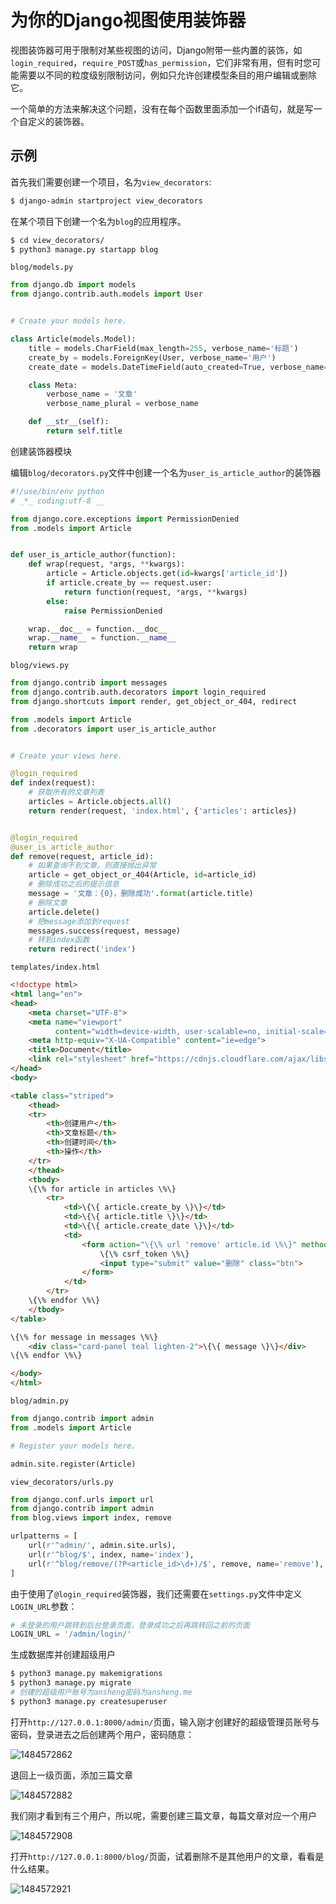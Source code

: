 # 为你的Django视图使用装饰器

视图装饰器可用于限制对某些视图的访问，Django附带一些内置的装饰，如`login_required`，`require_POST`或`has_permission`，它们非常有用，但有时您可能需要以不同的粒度级别限制访问，例如只允许创建模型条目的用户编辑或删除它。

一个简单的方法来解决这个问题，没有在每个函数里面添加一个if语句，就是写一个自定义的装饰器。

## 示例

首先我们需要创建一个项目，名为`view_decorators`:

```bash
$ django-admin startproject view_decorators
```

在某个项目下创建一个名为`blog`的应用程序。

```bash
$ cd view_decorators/
$ python3 manage.py startapp blog
```

`blog/models.py`

```python
from django.db import models
from django.contrib.auth.models import User


# Create your models here.

class Article(models.Model):
    title = models.CharField(max_length=255, verbose_name='标题')
    create_by = models.ForeignKey(User, verbose_name='用户')
    create_date = models.DateTimeField(auto_created=True, verbose_name='创建时间')

    class Meta:
        verbose_name = '文章'
        verbose_name_plural = verbose_name

    def __str__(self):
        return self.title

```

创建装饰器模块

编辑`blog/decorators.py`文件中创建一个名为`user_is_article_author`的装饰器

```python
#!/use/bin/env python
# _*_ coding:utf-8 __

from django.core.exceptions import PermissionDenied
from .models import Article


def user_is_article_author(function):
    def wrap(request, *args, **kwargs):
        article = Article.objects.get(id=kwargs['article_id'])
        if article.create_by == request.user:
            return function(request, *args, **kwargs)
        else:
            raise PermissionDenied

    wrap.__doc__ = function.__doc__
    wrap.__name__ = function.__name__
    return wrap
```

`blog/views.py`

```python
from django.contrib import messages
from django.contrib.auth.decorators import login_required
from django.shortcuts import render, get_object_or_404, redirect

from .models import Article
from .decorators import user_is_article_author


# Create your views here.

@login_required
def index(request):
    # 获取所有的文章列表
    articles = Article.objects.all()
    return render(request, 'index.html', {'articles': articles})


@login_required
@user_is_article_author
def remove(request, article_id):
    # 如果查询不到文章，则直接抛出异常
    article = get_object_or_404(Article, id=article_id)
    # 删除成功之后的提示信息
    message = '文章：{0}，删除成功'.format(article.title)
    # 删除文章
    article.delete()
    # 把message添加到request
    messages.success(request, message)
    # 转到index函数
    return redirect('index')
```

`templates/index.html`

```html
<!doctype html>
<html lang="en">
<head>
    <meta charset="UTF-8">
    <meta name="viewport"
          content="width=device-width, user-scalable=no, initial-scale=1.0, maximum-scale=1.0, minimum-scale=1.0">
    <meta http-equiv="X-UA-Compatible" content="ie=edge">
    <title>Document</title>
    <link rel="stylesheet" href="https://cdnjs.cloudflare.com/ajax/libs/materialize/0.97.8/css/materialize.min.css">
</head>
<body>

<table class="striped">
    <thead>
    <tr>
        <th>创建用户</th>
        <th>文章标题</th>
        <th>创建时间</th>
        <th>操作</th>
    </tr>
    </thead>
    <tbody>
    \{\% for article in articles \%\}
        <tr>
            <td>\{\{ article.create_by \}\}</td>
            <td>\{\{ article.title \}\}</td>
            <td>\{\{ article.create_date \}\}</td>
            <td>
                <form action="\{\% url 'remove' article.id \%\}" method="post">
                    \{\% csrf_token \%\}
                    <input type="submit" value="删除" class="btn">
                </form>
            </td>
        </tr>
    \{\% endfor \%\}
    </tbody>
</table>

\{\% for message in messages \%\}    
    <div class="card-panel teal lighten-2">\{\{ message \}\}</div>
\{\% endfor \%\}

</body>
</html>
```

`blog/admin.py`

```python
from django.contrib import admin
from .models import Article

# Register your models here.

admin.site.register(Article)
```

`view_decorators/urls.py`

```python
from django.conf.urls import url
from django.contrib import admin
from blog.views import index, remove

urlpatterns = [
    url(r'^admin/', admin.site.urls),
    url(r'^blog/$', index, name='index'),
    url(r'^blog/remove/(?P<article_id>\d+)/$', remove, name='remove'),
]
```

由于使用了`@login_required`装饰器，我们还需要在`settings.py`文件中定义`LOGIN_URL`参数：

```python
# 未登录的用户跳转到后台登录页面，登录成功之后再跳转回之前的页面
LOGIN_URL = '/admin/login/'
```

生成数据库并创建超级用户

```bash
$ python3 manage.py makemigrations
$ python3 manage.py migrate
# 创建的超级用户账号为ansheng密码为ansheng.me
$ python3 manage.py createsuperuser
```

打开`http://127.0.0.1:8000/admin/`页面，输入刚才创建好的超级管理员账号与密码，登录进去之后创建两个用户，密码随意：

![1484572862](/images/2017/01/1484572862.png)

退回上一级页面，添加三篇文章

![1484572882](/images/2017/01/1484572882.png)

我们刚才看到有三个用户，所以呢，需要创建三篇文章，每篇文章对应一个用户

![1484572908](/images/2017/01/1484572908.png)

打开`http://127.0.0.1:8000/blog/`页面，试着删除不是其他用户的文章，看看是什么结果。

![1484572921](/images/2017/01/1484572921.gif)